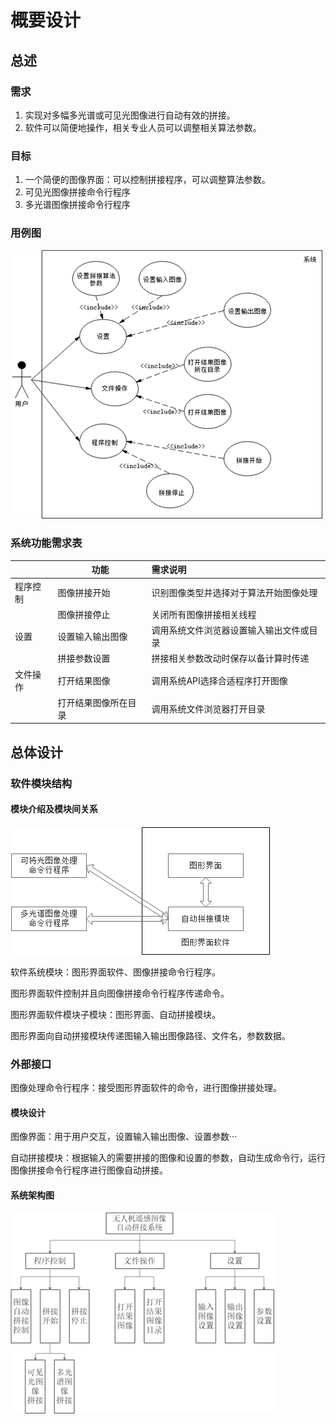 ﻿# 概要设计 

## 总述

### 需求

  1. 实现对多幅多光谱或可见光图像进行自动有效的拼接。
  2. 软件可以简便地操作，相关专业人员可以调整相关算法参数。

### 目标

  1. 一个简便的图像界面：可以控制拼接程序，可以调整算法参数。
  2. 可见光图像拼接命令行程序
  3. 多光谱图像拼接命令行程序

### 用例图

![1528869340953](.\images\1528869340953.png)

### 系统功能需求表 

|          | 功能                 | 需求说明                                 |
| -------- | -------------------- | :--------------------------------------- |
| 程序控制 | 图像拼接开始         | 识别图像类型并选择对于算法开始图像处理   |
|          | 图像拼接停止         | 关闭所有图像拼接相关线程                 |
| 设置     | 设置输入输出图像     | 调用系统文件浏览器设置输入输出文件或目录 |
|          | 拼接参数设置         | 拼接相关参数改动时保存以备计算时传递     |
| 文件操作 | 打开结果图像         | 调用系统API选择合适程序打开图像          |
|          | 打开结果图像所在目录 | 调用系统文件浏览器打开目录               |

## 总体设计

### 软件模块结构

#### 模块介绍及模块间关系

![总体软件模块图](.\images\软件系统模块结构图.png)



软件系统模块：图形界面软件、图像拼接命令行程序。

图形界面软件控制并且向图像拼接命令行程序传递命令。

图形界面软件模块子模块：图形界面、自动拼接模块。

图形界面向自动拼接模块传递图输入输出图像路径、文件名，参数数据。

### 外部接口

图像处理命令行程序：接受图形界面软件的命令，进行图像拼接处理。

#### 模块设计

图像界面：用于用户交互，设置输入输出图像、设置参数···

自动拼接模块：根据输入的需要拼接的图像和设置的参数，自动生成命令行，运行图像拼接命令行程序进行图像自动拼接。

#### 系统架构图

![](.\images\软件系统框架图.png)